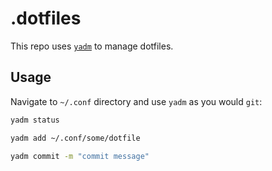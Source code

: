 # .dotfiles

This repo uses [`yadm`](https://yadm.io/) to manage dotfiles.

## Usage

Navigate to `~/.conf` directory and use `yadm` as you would `git`:

```bash
yadm status
```

```bash
yadm add ~/.conf/some/dotfile
```

```bash
yadm commit -m "commit message"
```
